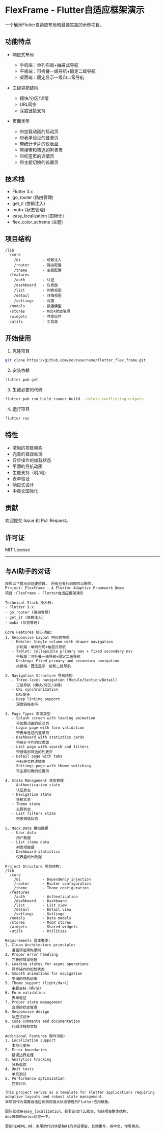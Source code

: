 # FlexFrame - Flutter自适应框架演示

一个展示Flutter自适应布局和最佳实践的示例项目。

## 功能特点

- 响应式布局
  - 手机端：单列布局+抽屉式导航
  - 平板端：可折叠一级导航+固定二级导航
  - 桌面端：固定显示一级和二级导航

- 三级导航结构
  - 模块/分区/详情
  - URL同步
  - 深度链接支持

- 页面类型
  - 带加载动画的启动页
  - 带表单验证的登录页
  - 带统计卡片的仪表盘
  - 带搜索和筛选的列表页
  - 带标签页的详情页
  - 带主题切换的设置页

## 技术栈

- Flutter 3.x
- go_router (路由管理)
- get_it (依赖注入)
- mobx (状态管理)
- easy_localization (国际化)
- flex_color_scheme (主题)

## 项目结构

```
/lib
  /core
    /di          - 依赖注入
    /router      - 路由配置
    /theme       - 主题配置
  /features
    /auth        - 认证
    /dashboard   - 仪表盘
    /list        - 列表视图
    /detail      - 详情视图
    /settings    - 设置
  /models        - 数据模型
  /stores        - MobX状态管理
  /widgets       - 共享组件
  /utils         - 工具类
```

## 开始使用

1. 克隆项目
```bash
git clone https://github.com/yourusername/flutter_flex_frame.git
```

2. 安装依赖
```bash
flutter pub get
```

3. 生成必要的代码
```bash
flutter pub run build_runner build --delete-conflicting-outputs
```

4. 运行项目
```bash
flutter run
```

## 特性

- 清晰的项目架构
- 完善的错误处理
- 异步操作的加载状态
- 平滑的导航动画
- 主题支持（明/暗）
- 表单验证
- 响应式设计
- 中英文国际化

## 贡献

欢迎提交 Issue 和 Pull Request。

## 许可证

MIT License

---

## 与AI助手的对话


```
按照以下提示词创建项目， 所有已有代码都可以删除， 
Project: FlexFrame - A Flutter Adaptive Framework Demo
项目：FlexFrame - Flutter自适应框架演示

Technical Stack 技术栈:
- Flutter 3.x
- go_router (路由管理)
- get_it (依赖注入)
- mobx (状态管理)

Core Features 核心功能:
1. Responsive Layout 响应式布局
   - Mobile: Single column with drawer navigation
     手机端：单列布局+抽屉式导航
   - Tablet: Collapsible primary nav + fixed secondary nav
     平板端：可折叠一级导航+固定二级导航
   - Desktop: Fixed primary and secondary navigation
     桌面端：固定显示一级和二级导航

2. Navigation Structure 导航结构
   - Three-level navigation (Module/Section/Detail)
     三级导航（模块/分区/详情）
   - URL synchronization
     URL同步
   - Deep linking support
     深度链接支持

3. Page Types 页面类型
   - Splash screen with loading animation
     带加载动画的启动页
   - Login page with form validation
     带表单验证的登录页
   - Dashboard with statistics cards
     带统计卡片的仪表盘
   - List page with search and filters
     带搜索和筛选的列表页
   - Detail page with tabs
     带标签页的详情页
   - Settings page with theme switching
     带主题切换的设置页

4. State Management 状态管理
   - Authentication state
     认证状态
   - Navigation state
     导航状态
   - Theme state
     主题状态
   - List filters state
     列表筛选状态

5. Mock Data 模拟数据
   - User data
     用户数据
   - List items data
     列表项数据
   - Dashboard statistics
     仪表盘统计数据

Project Structure 项目结构:
/lib
  /core
    /di          - Dependency injection
    /router      - Router configuration
    /theme       - Theme configuration
  /features
    /auth        - Authentication
    /dashboard   - Dashboard
    /list        - List view
    /detail      - Detail view
    /settings    - Settings
  /models        - Data models
  /stores        - MobX stores
  /widgets       - Shared widgets
  /utils         - Utilities

Requirements 具体要求:
1. Clean Architecture principles
   遵循清洁架构原则
2. Proper error handling
   完善的错误处理
3. Loading states for async operations
   异步操作的加载状态
4. Smooth animations for navigation
   平滑的导航动画
5. Theme support (light/dark)
   主题支持（明/暗）
6. Form validation
   表单验证
7. Proper state management
   合理的状态管理
8. Responsive design
   响应式设计
9. Code comments and documentation
   代码注释和文档

Additional Features 额外功能:
1. Localization support
   本地化支持
2. Error boundaries
   错误边界处理
3. Analytics tracking
   分析追踪
4. Unit tests
   单元测试
5. Performance optimization
   性能优化

This project serves as a template for Flutter applications requiring adaptive layouts and robust state management.
本项目作为需要自适应布局和强大状态管理的Flutter应用模板。
```
```
国际化改用easy_localization，看看该改什么就改，包括项目整体结构， 
dev依赖的melos保留一下，
```
```
更新README.md，末尾的代码块是和AI的对话保留，其他重写，用中文，你看着来，
```